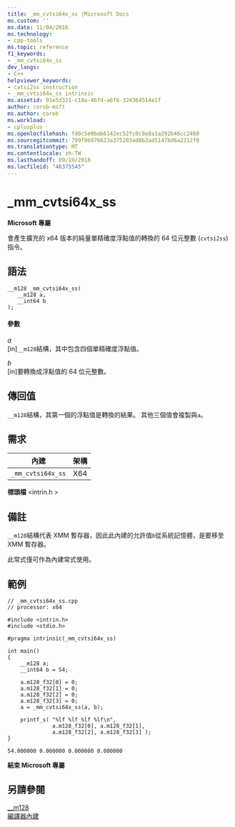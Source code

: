 ```yaml
---
title: _mm_cvtsi64x_ss |Microsoft Docs
ms.custom: ''
ms.date: 11/04/2016
ms.technology:
- cpp-tools
ms.topic: reference
f1_keywords:
- _mm_cvtsi64x_ss
dev_langs:
- C++
helpviewer_keywords:
- cvtsi2ss instruction
- _mm_cvtsi64x_ss intrinsic
ms.assetid: 01e5d321-c18a-46fd-a6f6-324364514e1f
author: corob-msft
ms.author: corob
ms.workload:
- cplusplus
ms.openlocfilehash: fd0c5e0bab6142ec52fc0c8e8a1a292b46cc2460
ms.sourcegitcommit: 799f9b976623a375203ad8b2ad5147bd6a2212f0
ms.translationtype: MT
ms.contentlocale: zh-TW
ms.lasthandoff: 09/19/2018
ms.locfileid: "46375545"
---
```

# <a name="mmcvtsi64xss"></a>_mm_cvtsi64x_ss

**Microsoft 專屬**

會產生擴充的 x64 版本的純量單精確度浮點值的轉換的 64 位元整數 (`cvtsi2ss`) 指令。

## <a name="syntax"></a>語法

```
__m128 _mm_cvtsi64x_ss( 
   __m128 a, 
   __int64 b 
);
```

#### <a name="parameters"></a>參數

*a*<br/>
[in]`__m128`結構，其中包含四個單精確度浮點值。

*b*<br/>
[in]要轉換成浮點值的 64 位元整數。

## <a name="return-value"></a>傳回值

`__m128`結構，其第一個的浮點值是轉換的結果。 其他三個值會複製與`a`。

## <a name="requirements"></a>需求

|內建|架構|
|---------------|------------------|
|`_mm_cvtsi64x_ss`|X64|

**標頭檔** \<intrin.h >

## <a name="remarks"></a>備註

`__m128`結構代表 XMM 暫存器，因此此內建的允許值`b`從系統記憶體，是要移至 XMM 暫存器。

此常式僅可作為內建常式使用。

## <a name="example"></a>範例

```
// _mm_cvtsi64x_ss.cpp
// processor: x64

#include <intrin.h>
#include <stdio.h>

#pragma intrinsic(_mm_cvtsi64x_ss)

int main()
{
    __m128 a;
    __int64 b = 54;

    a.m128_f32[0] = 0;
    a.m128_f32[1] = 0;
    a.m128_f32[2] = 0;
    a.m128_f32[3] = 0;
    a = _mm_cvtsi64x_ss(a, b);

    printf_s( "%lf %lf %lf %lf\n",
              a.m128_f32[0], a.m128_f32[1],
              a.m128_f32[2], a.m128_f32[3] );
}
```

```Output
54.000000 0.000000 0.000000 0.000000
```

**結束 Microsoft 專屬**

## <a name="see-also"></a>另請參閱

[__m128](../cpp/m128.md)<br/>
[編譯器內建](../intrinsics/compiler-intrinsics.md)
